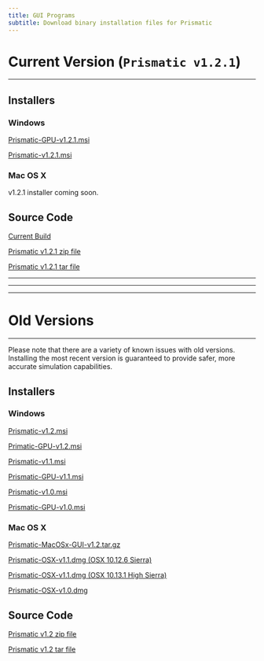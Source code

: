 ```yaml
---
title: GUI Programs
subtitle: Download binary installation files for Prismatic
---
```




# Current Version (`Prismatic v1.2.1`)

---
## Installers

### Windows 
[Prismatic-GPU-v1.2.1.msi](https://github.com/prism-em/prismatic/releases/download/1.2.1/Prismatic-GPU-v1.2.1.msi)

[Prismatic-v1.2.1.msi](https://github.com/prism-em/prismatic/releases/download/1.2.1/Prismatic-v1.2.1.msi)

### Mac OS X
v1.2.1 installer coming soon.

## Source Code
[Current Build](http://www.github.com/prism-em/prismatic)

[Prismatic v1.2.1 zip file](https://github.com/prism-em/prismatic/archive/v1.2.1.zip)

[Prismatic v1.2.1 tar file](https://github.com/prism-em/prismatic/archive/v1.2.1.tar.gz)

---
---
---

# Old Versions
---
Please note that there are a variety of known issues with old versions. Installing the most recent version is guaranteed to provide safer, more accurate simulation capabilities.

## Installers

### Windows 
[Prismatic-v1.2.msi](https://github.com/prism-em/prismatic/releases/download/v1.2/Prismatic-v1.2.msi)

[Primatic-GPU-v1.2.msi](https://github.com/prism-em/prismatic/releases/download/v1.2/Prismatic-GPU-v1.2.msi)

[Prismatic-v1.1.msi](https://drive.google.com/open?id=13TZZc1ZAzMMx-cmfiCJCL4pBPqW_icWS)

[Prismatic-GPU-v1.1.msi](https://drive.google.com/open?id=1B9Yq-BBWY3VvNRD-aiKTWGzDME7s8qPh)  

[Prismatic-v1.0.msi](https://drive.google.com/open?id=13TZZc1ZAzMMx-cmfiCJCL4pBPqW_icWS)

[Prismatic-GPU-v1.0.msi](https://drive.google.com/open?id=1MiIWWZTqMEfl-eRi3HQDdgf3iNmIgDS-)

### Mac OS X
[Prismatic-MacOSx-GUI-v1.2.tar.gz](https://github.com/prism-em/prismatic/releases/download/v1.2/Prismatic-MacOSx-GUI-v1.2.tar.gz)

[Prismatic-OSX-v1.1.dmg (OSX 10.12.6 Sierra)](https://drive.google.com/open?id=1S1utdTErovvkf-o5P4gTRB5IeC4smYqZ)

[Prismatic-OSX-v1.1.dmg (OSX 10.13.1 High Sierra)](https://drive.google.com/open?id=1OnclVmfDv9oIAXVdTbq6dp94DDiLuWfk) 

[Prismatic-OSX-v1.0.dmg](https://github.com/prism-em/prismatic-binaries/raw/master/Mac/Prismatic-v1.0.dmg.zip)  

## Source Code

[Prismatic v1.2 zip file](https://github.com/prism-em/prismatic/archive/v1.2.zip)

[Prismatic v1.2 tar file](https://github.com/prism-em/prismatic/archive/v1.2.tar.gz)